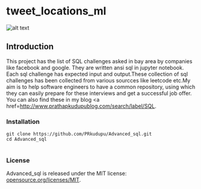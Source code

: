 # tweet_locations_ml

![alt text](sql.png)
## Introduction
This project has the list of SQL challenges asked in bay area by companies like facebook and google.
They are written ansi sql in jupyter notebook. Each sql challenge has expected input and output.These collection of sql challenges has been collected from various sourcces like leetcode etc.My aim is to help software engineers to have a common repository, using which they can easily prepare for these interviews and get a successful job offer. 
You can also find these in my blog <a href=http://www.prathapkudupublog.com/search/label/SQL</a>. 

### Installation
<table>
      <tr>
            <code>git clone https://github.com/PRkudupu/Advanced_sql.git                                                                  </code>
      </tr>
      <br>
      <tr>
          <code>cd Advanced_sql</code> 
      </tr>
</table>

### License 
Advanced_sql is released under the MIT license:
 <a href="https://opensource.org/licenses/MIT">opensource.org/licenses/MIT</a>.
